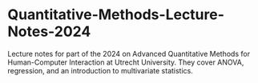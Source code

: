 # Quantitative-Methods-Lecture-Notes-2024
Lecture notes for part of the 2024 on Advanced Quantitative Methods for Human-Computer Interaction at Utrecht University. They cover ANOVA, regression, and an introduction to multivariate statistics.
